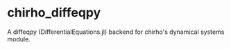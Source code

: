 # chirho_diffeqpy
A diffeqpy (DifferentialEquations.jl) backend for chirho's dynamical systems module.
